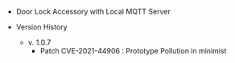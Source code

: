 - Door Lock Accessory with Local MQTT Server

- Version History
  - v. 1.0.7
    - Patch CVE-2021-44906 : Prototype Pollution in minimist
